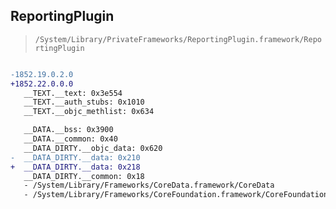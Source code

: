 ## ReportingPlugin

> `/System/Library/PrivateFrameworks/ReportingPlugin.framework/ReportingPlugin`

```diff

-1852.19.0.2.0
+1852.22.0.0.0
   __TEXT.__text: 0x3e554
   __TEXT.__auth_stubs: 0x1010
   __TEXT.__objc_methlist: 0x634

   __DATA.__bss: 0x3900
   __DATA.__common: 0x40
   __DATA_DIRTY.__objc_data: 0x620
-  __DATA_DIRTY.__data: 0x210
+  __DATA_DIRTY.__data: 0x218
   __DATA_DIRTY.__common: 0x18
   - /System/Library/Frameworks/CoreData.framework/CoreData
   - /System/Library/Frameworks/CoreFoundation.framework/CoreFoundation

```
